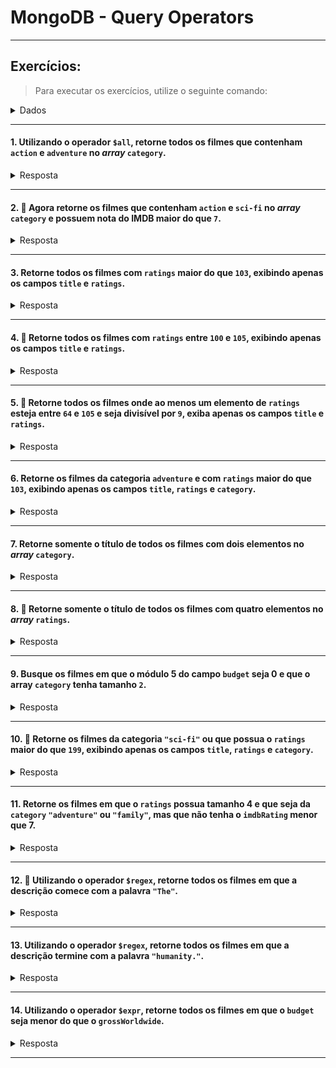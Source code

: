 # MongoDB - Query Operators

---

## Exercícios:

> Para executar os exercícios, utilize o seguinte comando:

<details>

<summary>Dados</summary>

```sh
use cinema;
db.movies.drop();
db.movies.insertMany([
  {
    title: "Batman",
    category: [
      "action",
      "adventure"
    ],
    imdbRating: 7.7,
    budget: 35,
    grossWorldwide: 411,
    ratings: [ 85, 100, 102, 105 ],
    description: "The Dark Knight of Gotham City begins his war on crime with his first major enemy being Jack Napier, a criminal who becomes the clownishly homicidal Joker."
  },
  {
    title: "Godzilla",
    category: [
      "action",
      "adventure",
      "sci-fi"
    ],
    imdbRating: 6.6,
    budget: 160,
    grossWorldwide: 524,
    ratings: [ 78, 52, 95, 102 ],
    description: "The world is beset by the appearance of monstrous creatures, but one of them may be the only one who can save humanity."
  },
  {
    title: "Home Alone",
    category: [
      "family",
      "comedy"
    ],
    imdbRating: 7.4,
    budget: 0,
    grossWorldwide: 476,
    ratings: [ 200, 99, 65 ],
    description: "An eight-year-old troublemaker must protect his house from a pair of burglars when he is accidentally left home alone by his family during Christmas vacation."
  },
  {
    title: "Matrix",
    category: [
      "sci-fi",
      "action"
    ],
    imdbRating: 8.7,
    budget: 63,
    grossWorldwide: 467,
    ratings: [ 77, 92, 150, 180 ],
    description: "When a beautiful stranger leads computer hacker Neo to a forbidding underworld, he discovers the shocking truth--the life he knows is the elaborate deception of an evil cyber-intelligence."
  },
  {
    title: "Pulp Fiction",
    category: [
      "crime",
      "drama"
    ],
    imdbRating: 8.9,
    budget: 8,
    grossWorldwide: 213,
    ratings: [ 110, 84, 95, 90 ],
    description: "The lives of two mob hitmen, a boxer, a gangster and his wife, and a pair of diner bandits intertwine in four tales of violence and redemption."
    },
   {
     title: "Stealth",
     category: [
       "action",
       "adventure",
       "sci-fi"
     ],
     imdbRating: 5.1,
     budget: 135,
     grossWorldwide: 79,
     ratings: [ 50, 48, 39, 67 ],
     description: "Deeply ensconced in a top-secret military program, three pilots struggle to bring an artificial intelligence program under control before it initiates the next world war."
   }
]);
```

</details>

---

#### 1. Utilizando o operador `$all`, retorne todos os filmes que contenham `action` e `adventure` no _array_ `category`.

<details>

<summary>Resposta</summary>

```js
db.movies.find({
  category: {
    $all: ["action", "adventure"],
  },
});
```

</details>

---

#### 2. 🚀 Agora retorne os filmes que contenham `action` e `sci-fi` no _array_ `category` e possuem nota do **IMDB** maior do que `7`.

<details>

<summary>Resposta</summary>

```js
db.movies.find({
  category: {
    $all: ["action", "sci-fi"],
  },
  imdbRating: {
    $gt: 7,
  },
});
```

</details>

---

#### 3. Retorne todos os filmes com `ratings` maior do que `103`, exibindo apenas os campos `title` e `ratings`.

<details>

<summary>Resposta</summary>

```js
db.movies.find(
  {
    ratings: {
      $elemMatch: {
        $gt: 103,

      },
    },
    {
      title: 1,
      ratings: 1,
      _id: 0,
    }
  }
)
```

</details>

---

#### 4. 🚀 Retorne todos os filmes com `ratings` entre `100` e `105`, exibindo apenas os campos `title` e `ratings`.

<details>

<summary>Resposta</summary>

```js
db.movies.find(
  {
    ratings: {
      $elemMatch: {
        $gte: 100,
        $lte: 105,
      },
    },
  },
  {
    title: 1,
    ratings: 1,
    _id: 0,
  }
);
```

</details>

---

#### 5. 🚀 Retorne todos os filmes onde ao menos um elemento de `ratings` esteja entre `64` e `105` e seja divisível por `9`, exiba apenas os campos `title` e `ratings`.

<details>

<summary>Resposta</summary>

```js
db.movies.find(
  {
    ratings: {
      $elemMatch: {
        $gte: 64,
        $lte: 105,
        $mod: [9, 0],
      },
    },
  },
  {
    title: 1,
    ratings: 1,
    _id: 0,
  }
);
```

</details>

---

#### 6. Retorne os filmes da categoria `adventure` e com `ratings` maior do que `103`, exibindo apenas os campos `title`, `ratings` e `category`.

<details>

<summary>Resposta</summary>

```js
db.movies.find(
  {
    category: "adventure",
    ratings: {
      $elemMatch: {
        $gt: 103,
      },
    },
  },
  {
    title: 1,
    ratings: 1,
    category: 1,
    _id: 0,
  }
);
```

</details>

---

#### 7. Retorne somente o título de todos os filmes com dois elementos no _array_ `category`.

<details>

<summary>Resposta</summary>

```js
db.movies.find(
  {
    category: {
      $size: 2,
    },
  },
  {
    title: 1,
    _id: 0,
  }
);
```

</details>

---

#### 8. 🚀 Retorne somente o título de todos os filmes com quatro elementos no _array_ `ratings`.

<details>

<summary>Resposta</summary>

```js
db.movies.find(
  {
    ratings: {
      $size: 4,
    },
  },
  {
    title: 1,
    _id: 0,
  }
);
```

</details>

---

#### 9. Busque os filmes em que o módulo 5 do campo `budget` seja 0 e que o array `category` tenha tamanho `2`.

<details>

<summary>Resposta</summary>

```js
db.movies.find({
  budget: {
    $mod: [5, 0],
  },
  category: {
    $size: 2,
  },
});
```

</details>

---

#### 10. 🚀 Retorne os filmes da categoria `"sci-fi"` ou que possua o `ratings` maior do que `199`, exibindo apenas os campos `title`, `ratings` e `category`.

<details>

<summary>Resposta</summary>

```js
db.movies.find(
  {
    $or: [
      {
        category: "sci-fi",
      },
      {
        ratings: {
          $elemMatch: {
            $gt: 199,
          },
        },
      },
    ],
  },
  {
    title: 1,
    ratings: 1,
    category: 1,
    _id: 0,
  }
);
```

</details>

---

#### 11. Retorne os filmes em que o `ratings` possua tamanho 4 e que seja da `category` `"adventure"` ou `"family"`, mas que não tenha o `imdbRating` menor que 7.

<details>

<summary>Resposta</summary>

```js
db.movies.find({
  ratings: {
    $size: 4,
  },
  category: {
    $in: ["adventure", "family"],
  },
  imdbRating: {
    $not: {
      $lt: 7,
    },
  },
});
```

</details>

---

#### 12. 🚀 Utilizando o operador `$regex`, retorne todos os filmes em que a descrição comece com a palavra `"The"`.

<details>

<summary>Resposta</summary>

```js
db.movies.find({
  description: {
    $regex: /^The/,
  },
});
```

</details>

---

#### 13. Utilizando o operador `$regex`, retorne todos os filmes em que a descrição termine com a palavra `"humanity."`.

<details>

<summary>Resposta</summary>

```js
db.movies.find({
  description: {
    $regex: /humanity.$/,
  },
});
```

</details>

---

#### 14. Utilizando o operador `$expr`, retorne todos os filmes em que o `budget` seja menor do que o `grossWorldwide`.

<details>

<summary>Resposta</summary>

```js
db.movies.find({
  $expr: {
    $lt: ["$budget", "$grossWorldwide"],
  },
});
```

</details>

---
